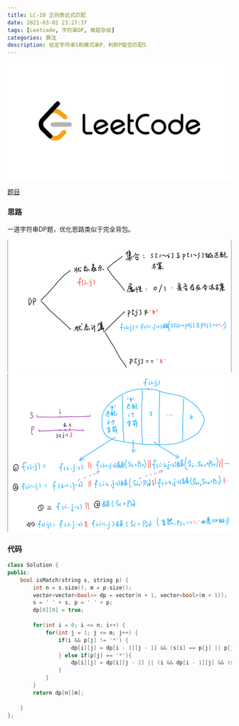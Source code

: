 ```yaml
---
title: LC-10 正则表达式匹配
date: 2021-03-02 23:27:37
tags: [Leetcode, 字符串DP, 难题杂烩]
categories: 算法
description: 给定字符串S和模式串P，判断P能否匹配S
---
```


![LC](/images/Leetcode.jpg)

<!--more-->

[题目](https://leetcode-cn.com/problems/regular-expression-matching/)

### 思路

一道字符串DP题，优化思路类似于完全背包。

![图1](/images/LC-10/dp-1.png)
![图2](/images/LC-10/dp-2.png)


### 代码

```cpp
class Solution {
public:
    bool isMatch(string s, string p) {
        int n = s.size(), m = p.size();
        vector<vector<bool>> dp = vector(n + 1, vector<bool>(m + 1));
        s = ' ' + s, p = ' ' + p;
        dp[0][0] = true;

        for(int i = 0; i <= n; i++) {
            for(int j = 1; j <= m; j++) {
                if(i && p[j] != '*') {
                    dp[i][j] = dp[i - 1][j - 1] && (s[i] == p[j] || p[j] == '.');
                } else if(p[j] == '*'){
                    dp[i][j] = dp[i][j - 2] || (i && dp[i - 1][j] && (s[i] == p[j - 1] || p[j - 1] == '.')); 
                }
            }
        }
        return dp[n][m];

    }
};
```